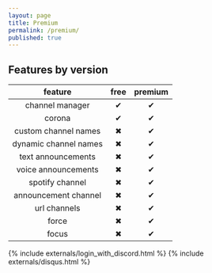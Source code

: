 ```yaml
---
layout: page
title: Premium
permalink: /premium/
published: true
---
```


<div class="page" markdown="1">

## Features by version

|        feature        | free | premium |
| :-------------------: | :--: | :-----: |
|    channel manager    |  ✔   |    ✔    |
|        corona         |  ✔   |    ✔    |
| custom channel names  |  ✖   |    ✔    |
| dynamic channel names |  ✖   |    ✔    |
|  text announcements   |  ✖   |    ✔    |
|  voice announcements  |  ✖   |    ✔    |
|    spotify channel    |  ✖   |    ✔    |
| announcement channel  |  ✖   |    ✔    |
|     url channels      |  ✖   |    ✔    |
|         force         |  ✖   |    ✔    |
|         focus         |  ✖   |    ✔    |

<div id="pricing_table"></div>

{% include externals/login_with_discord.html %}
{% include externals/disqus.html %}

</div>

<script type="text/javascript">
    const guilds = JSON.parse(sessionStorage.getItem('guilds'));
    const guilds_owner = guilds.filter(guild => guild.owner);

    let htmlGuilds = '';
    let htmlGuilds1 = '';
    let htmlGuilds2 = '';

    for(let i = 0; i < guilds_owner.length; i++) {
        htmlGuilds += `<div class="column"><input type="image" src="https://cdn.discordapp.com/icons/` +
            `${guilds_owner[i].id}/${guilds_owner[i].icon}.png" class="avatar" alt="avatar_img_alt" ` +
            `title="${guilds_owner[i].name}" onClick="selectGuild('${guilds_owner[i].id}', ` +
            `\`${guilds_owner[i].name}\`, '${3.99}', '${1}')"></div>`;

        htmlGuilds1 += `<div class="column"><input type="image" src="https://cdn.discordapp.com/icons/` +
            `${guilds_owner[i].id}/${guilds_owner[i].icon}.png" class="avatar" alt="avatar_img_alt" ` +
            `title="${guilds_owner[i].name}" onClick="selectGuild('${guilds_owner[i].id}', ` +
            `\`${guilds_owner[i].name}\`, '${20.99}', '${6}')"></div>`;

        htmlGuilds2 += `<div class="column"><input type="image" src="https://cdn.discordapp.com/icons/` +
            `${guilds_owner[i].id}/${guilds_owner[i].icon}.png" class="avatar" alt="avatar_img_alt" ` +
            `title="${guilds_owner[i].name}" onClick="selectGuild('${guilds_owner[i].id}', ` +
            `\`${guilds_owner[i].name}\`, '${29.99}', '${12}')"></div>`;
    }

    document.getElementById("pricing_table").innerHTML = `<h2>Pricing plans</h2><table>
        <tr><th>Duration (months)</th><th>Price $</th><th>Boost (your server)</th></tr>
        <tr><td>1 (one)</td><td>3.99 (3.99/month)</td><td id="one_month">` + 
        `<div id="one_month_pay"class="row">${htmlGuilds}</div></td></tr>
        <tr><td>6 (six)</td><td>20.99 (3.49/month)</td><td id="six_month">` + 
        `<div id="six_month_pay"class="row">${htmlGuilds1}</div></td></tr>
        <tr><td>12 (twelve)</td><td>29.99 (2.49/month)</td><td id="twelve_month">` + 
        `<div id="twelve_month_pay"class="row">${htmlGuilds2}</div></td></tr></table>`;
</script>
